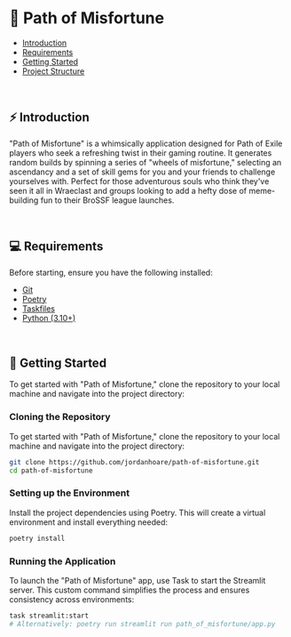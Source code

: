 # 🤖 Path of Misfortune

- [Introduction](#Introduction)
- [Requirements](#Requirements)
- [Getting Started](#getting-started)
- [Project Structure](#project-structure)

<br>

## ⚡ Introduction
"Path of Misfortune" is a whimsically application designed for Path of Exile players who seek a refreshing twist in their gaming routine. It generates random builds by spinning a series of "wheels of misfortune," selecting an ascendancy and a set of skill gems for you and your friends to challenge yourselves with. Perfect for those adventurous souls who think they've seen it all in Wraeclast and groups looking to add a hefty dose of meme-building fun to their BroSSF league launches.

<br>

## 💻 Requirements

Before starting, ensure you have the following installed:

- [Git](https://git-scm.com/)
- [Poetry](https://python-poetry.org/)
- [Taskfiles](https://taskfile.dev/installation/)
- [Python (3.10+)](https://www.python.org/downloads/)

<br>

## 🚀 Getting Started
To get started with "Path of Misfortune," clone the repository to your local machine and navigate into the project directory:

### Cloning the Repository
To get started with "Path of Misfortune," clone the repository to your local machine and navigate into the project directory:
```zsh
git clone https://github.com/jordanhoare/path-of-misfortune.git
cd path-of-misfortune
```

### Setting up the Environment
Install the project dependencies using Poetry. This will create a virtual environment and install everything needed:

```zsh
poetry install
```

### Running the Application
To launch the "Path of Misfortune" app, use Task to start the Streamlit server. This custom command simplifies the process and ensures consistency across environments:

```zsh
task streamlit:start 
# Alternatively: poetry run streamlit run path_of_misfortune/app.py
```
